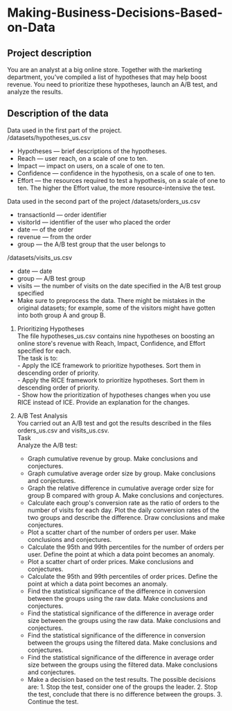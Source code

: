 # Making-Business-Decisions-Based-on-Data

## Project description
You are an analyst at a big online store. Together with the marketing department, you've compiled a list of hypotheses that may help boost revenue.
You need to prioritize these hypotheses, launch an A/B test, and analyze the results.

## Description of the data
Data used in the first part of the project.  
/datasets/hypotheses_us.csv   
   - Hypotheses — brief descriptions of the hypotheses.  
   - Reach — user reach, on a scale of one to ten.  
   - Impact — impact on users, on a scale of one to ten.  
   - Confidence — confidence in the hypothesis, on a scale of one to ten.  
   - Effort — the resources required to test a hypothesis, on a scale of one to ten. The higher the Effort value, the more resource-intensive the test.  

Data used in the second part of the project
/datasets/orders_us.csv 
  - transactionId — order identifier
  - visitorId — identifier of the user who placed the order
  - date — of the order
  - revenue — from the order
  - group — the A/B test group that the user belongs to

/datasets/visits_us.csv
   - date — date
   - group — A/B test group
   - visits — the number of visits on the date specified in the A/B test group specified
   - Make sure to preprocess the data. There might be mistakes in the original datasets; for example, some of the visitors might have gotten into both group A and group B.

1. Prioritizing Hypotheses  
    The file hypotheses_us.csv contains nine hypotheses on boosting an online store's revenue with Reach, Impact, Confidence, and Effort specified for each.  
    The task is to:  
       - Apply the ICE framework to prioritize hypotheses. Sort them in descending order of priority.  
       - Apply the RICE framework to prioritize hypotheses. Sort them in descending order of priority.  
       - Show how the prioritization of hypotheses changes when you use RICE instead of ICE. Provide an explanation for the changes.  

2. A/B Test Analysis  
You carried out an A/B test and got the results described in the files orders_us.csv and visits_us.csv.  
Task  
Analyze the A/B test:  
   - Graph cumulative revenue by group. Make conclusions and conjectures.
   - Graph cumulative average order size by group. Make conclusions and conjectures.
   - Graph the relative difference in cumulative average order size for group B compared with group A. Make conclusions and conjectures.
   - Calculate each group's conversion rate as the ratio of orders to the number of visits for each day. Plot the daily conversion rates of the two groups and describe the            difference. Draw conclusions and make conjectures.
   - Plot a scatter chart of the number of orders per user. Make conclusions and conjectures.
   - Calculate the 95th and 99th percentiles for the number of orders per user. Define the point at which a data point becomes an anomaly.
   - Plot a scatter chart of order prices. Make conclusions and conjectures.
   - Calculate the 95th and 99th percentiles of order prices. Define the point at which a data point becomes an anomaly.
   - Find the statistical significance of the difference in conversion between the groups using the raw data. Make conclusions and conjectures.
   - Find the statistical significance of the difference in average order size between the groups using the raw data. Make conclusions and conjectures.
   - Find the statistical significance of the difference in conversion between the groups using the filtered data. Make conclusions and conjectures.
   - Find the statistical significance of the difference in average order size between the groups using the filtered data. Make conclusions and conjectures.
   - Make a decision based on the test results. The possible decisions are: 1. Stop the test, consider one of the groups the leader. 2. Stop the test, conclude that there is no      difference between the groups. 3. Continue the test.  
